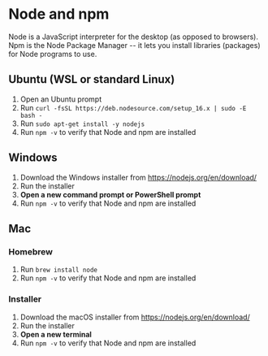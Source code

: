 # Node and npm

Node is a JavaScript interpreter for the desktop (as opposed to browsers). Npm
is the Node Package Manager -- it lets you install libraries (packages) for
Node programs to use.

## Ubuntu (WSL or standard Linux)

1. Open an Ubuntu prompt
2. Run `curl -fsSL https://deb.nodesource.com/setup_16.x | sudo -E bash -`
3. Run `sudo apt-get install -y nodejs`
4. Run `npm -v` to verify that Node and npm are installed

## Windows

1. Download the Windows installer from https://nodejs.org/en/download/
2. Run the installer
3. **Open a new command prompt or PowerShell prompt**
4. Run `npm -v` to verify that Node and npm are installed

## Mac

### Homebrew

1. Run `brew install node`
2. Run `npm -v` to verify that Node and npm are installed

### Installer

1. Download the macOS installer from https://nodejs.org/en/download/
2. Run the installer
3. **Open a new terminal**
4. Run `npm -v` to verify that Node and npm are installed
